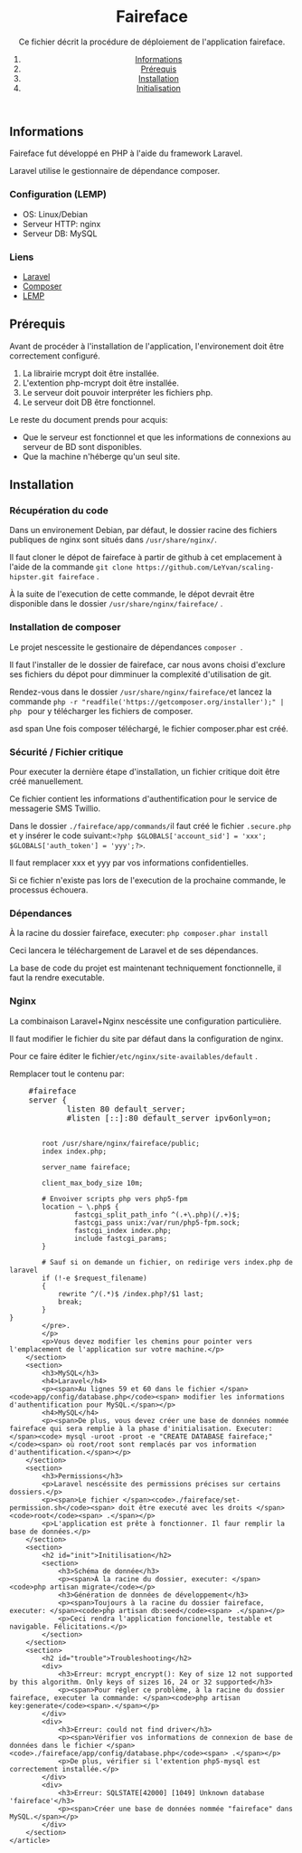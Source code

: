 <div id="contenu">
    <header>
        <h1>Faireface</h1>
        <p>Ce fichier décrit la procédure de déploiement de l'application faireface.</p>
        <nav>
            <ol>
                <li><a href="#info">Informations</a></li>
                <li><a href="#prereq">Prérequis</a></li>
                <li><a href="#install">Installation</a></li>
                <li><a href="#init">Initialisation</a></li>
            </ol>
        </nav>
    </header>
    <article>
        <section>
            <h2 id="info">Informations</h2>
            <p>Faireface fut développé en PHP à l'aide du framework Laravel.</p>
            <p>Laravel utilise le gestionnaire de dépendance composer.</p>
            <section>
                <h3>Configuration (LEMP)</h3>
                <ul>
                    <li>OS: Linux/Debian</li>
                    <li>Serveur HTTP: nginx</li>
                    <li>Serveur DB: MySQL</li>
                </ul>
            </section>
            <h3>Liens</h3>
            <ul>
                <li><a href="http://laravel.com/">Laravel</a></li>
                <li><a href="https://getcomposer.org/">Composer</a></li>
                <li><a href="http://en.wikipedia.org/wiki/LAMP_(software_bundle)">LEMP</a></li>
            </ul>
        </section>
        <section>
            <h2 id="prereq">Prérequis</h2>
            <p>Avant de procéder à l'installation de l'application, l'environement doit être correctement configuré.</p>
            <ol>
                <li>La librairie mcrypt doit être installée.</li>
                <li>L'extention php-mcrypt doit être installée.</li>
                <li>Le serveur doit pouvoir interpréter les fichiers php.</li>
                <li>Le serveur doit DB être fonctionnel.</li>
            </ol>
            <p>Le reste du document prends pour acquis:</p>
            <ul>
                <li>Que le serveur est fonctionnel et que les informations de connexions au serveur de BD sont disponibles.</li>
                <li>Que la machine n'héberge qu'un seul site.</li>
            </ul>
        </section>
        <section>
            <h2 id="install">Installation</h2>
            <h3>Récupération du code</h3>
            <p><span>Dans un environement Debian, par défaut, le dossier racine des fichiers publiques de nginx sont situés dans </span><code>/usr/share/nginx/</code><span>.</span></p>
            <p>
                <span>Il faut </span>
                <attr title="Il s&#39;agit de récupérer les fichiers du contrôle de source dans un emplacement local.">cloner </attr>
                <span>le dépot de faireface à partir de github à cet emplacement à l'aide de la commande </span><code>git clone https://github.com/LeYvan/scaling-hipster.git faireface</code><span> .</span>
            </p>
            <p><span>À la suite de l'execution de cette commande, le dépot devrait être disponible dans le dossier </span><code>/usr/share/nginx/faireface/</code><span> .</span></p>
            <h3>Installation de composer</h3>
            <p><span>Le projet nescessite le gestionaire de dépendances </span><code>composer </code><span>.</span></p>
            <p>Il faut l'installer de le dossier de faireface, car nous avons choisi d'exclure ses fichiers du dépot pour dimminuer la complexité d'utilisation de git.</p>
            <p>
                <span>Rendez-vous dans le dossier </span><code>/usr/share/nginx/faireface/</code><span>et lancez la commande </span><code>php -r "readfile('https://getcomposer.org/installer');" | php </code>
                <pour>pour y télécharger les fichiers de composer.</pour>
            </p>
            <p>asd
                span Une fois composer téléchargé, le fichier composer.phar est créé.
            </p>
            <h3>Sécurité / Fichier critique</h3>
            <p>Pour executer la dernière étape d'installation, un fichier critique doit être créé manuellement.</p>
            <p>Ce fichier contient les informations d'authentification pour le service de messagerie SMS Twillio.</p>
            <p><span>Dans le dossier </span><code>./faireface/app/commands/</code><span>il faut créé le fichier </span><code>.secure.php</code><span> et y insérer le code suivant:</span><code>&lt;?php $GLOBALS['account_sid'] = 'xxx'; $GLOBALS['auth_token'] = 'yyy';?&gt;</code><span>.</span></p>
            <p>Il faut remplacer xxx et yyy par vos informations confidentielles. </p>
            <p>Si ce fichier n'existe pas lors de l'execution de la prochaine commande, le processus échouera.</p>
        </section>
        <section>
            <h3>Dépendances</h3>
            <p><span>À la racine du dossier faireface, executer: </span><code>php composer.phar install</code></p>
            <p>Ceci lancera le téléchargement de Laravel et de ses dépendances.</p>
            <p>La base de code du projet est maintenant techniquement fonctionnelle, il faut la rendre executable.</p>
        </section>
        <section>
            <h3>Nginx</h3>
            <p>La combinaison Laravel+Nginx nescéssite une configuration particulière.</p>
            <p>Il faut modifier le fichier du site par défaut dans la configuration de nginx.</p>
            <p><span>Pour ce faire éditer le fichier</span><code>/etc/nginx/site-availables/default</code><span> .</span></p>
            <p><span>Remplacer tout le contenu par:</span>
            <pre>
    #faireface
    server {
            listen 80 default_server;
            #listen [::]:80 default_server ipv6only=on;
     
            root /usr/share/nginx/faireface/public;
            index index.php;
     
            server_name faireface;
     
            client_max_body_size 10m;

            # Envoiver scripts php vers php5-fpm
            location ~ \.php$ {
                    fastcgi_split_path_info ^(.+\.php)(/.+)$;
                    fastcgi_pass unix:/var/run/php5-fpm.sock;
                    fastcgi_index index.php;
                    include fastcgi_params;
            }
     
            # Sauf si on demande un fichier, on redirige vers index.php de laravel
            if (!-e $request_filename)
            {
                rewrite ^/(.*)$ /index.php?/$1 last;
                break;
            }
    }
            </pre>.
            </p>
            <p>Vous devez modifier les chemins pour pointer vers l'emplacement de l'application sur votre machine.</p>
        </section>
        <section>
            <h3>MySQL</h3>
            <h4>Laravel</h4>
            <p><span>Au lignes 59 et 60 dans le fichier </span><code>app/config/database.php</code><span> modifier les informations d'authentification pour MySQL.</span></p>
            <h4>MySQL</h4>
            <p><span>De plus, vous devez créer une base de données nommée faireface qui sera remplie à la phase d'initialisation. Executer: </span><code> mysql -uroot -proot -e "CREATE DATABASE faireface;"</code><span> où root/root sont remplacés par vos information d'authentification.</span></p>
        </section>
        <section>
            <h3>Permissions</h3>
            <p>Laravel nescéssite des permissions précises sur certains dossiers.</p>
            <p><span>Le fichier </span><code>./faireface/set-permission.sh</code><span> doit être executé avec les droits </span><code>root</code><span> .</span></p>
            <p>L'application est prête à fonctionner. Il faur remplir la base de données.</p>
        </section>
        <section>
            <h2 id="init">Initilisation</h2>
            <section>
                <h3>Schéma de donnée</h3>
                <p><span>À la racine du dossier, executer: </span><code>php artisan migrate</code></p>
                <h3>Génération de données de développement</h3>
                <p><span>Toujours à la racine du dossier faireface, executer: </span><code>php artisan db:seed</code><span> .</span></p>
                <p>Ceci rendra l'application foncionelle, testable et navigable. Félicitations.</p>
            </section>
        </section>
        <section>
            <h2 id="trouble">Troubleshooting</h2>
            <div>
                <h3>Erreur: mcrypt_encrypt(): Key of size 12 not supported by this algorithm. Only keys of sizes 16, 24 or 32 supported</h3>
                <p><span>Pour régler ce problème, à la racine du dossier faireface, executer la commande: </span><code>php artisan key:generate</code><span>.</span></p>
            </div>
            <div>
                <h3>Erreur: could not find driver</h3>
                <p><span>Vérifier vos informations de connexion de base de données dans le fichier </span><code>./faireface/app/config/database.php</code><span> .</span></p>
                <p>De plus, vérifier si l'extention php5-mysql est correctement installée.</p>
            </div>
            <div>
                <h3>Erreur: SQLSTATE[42000] [1049] Unknown database 'faireface'</h3>
                <p><span>Créer une base de données nommée "faireface" dans MySQL.</span></p>
            </div>
        </section>
    </article>
</div>
